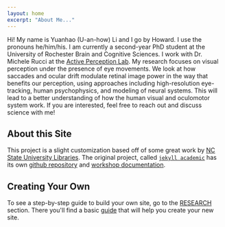```yaml
---
layout: home
excerpt: "About Me..."
---
```


Hi! My name is Yuanhao (U-an-how) Li and I go by Howard. I use the pronouns he/him/his. I am currently a second-year PhD student at the University of Rochester Brain and Cognitive Sciences. I work with Dr. Michele Rucci at the [Active Perception Lab](https://aplab.bcs.rochester.edu/). My research focuses on visual perception under the presence of eye movements. We look at how saccades and ocular drift modulate retinal image power in the way that benefits our perception, using approaches including high-resolution eye-tracking, human psychophysics, and modeling of neural systems. This will lead to a better understanding of how the human visual and oculomotor system work. If you are interested, feel free to reach out and discuss science with me!

## About this Site

This project is a slight customization based off of some great work by 
  [NC State University Libraries](https://www.lib.ncsu.edu/).
  The original project, called [`jekyll academic`](https://ncsu-libraries.github.io/jekyll-academic-docs/)
  has its own [github repository](https://github.com/NCSU-Libraries/jekyll-academic)
  and [workshop documentation](https://ncsu-libraries.github.io/jekyll-academic-docs/workshop/). 


## Creating Your Own

To see a step-by-step guide to build your own site, go to the [RESEARCH](/research) section. 
  There you'll find a basic [guide](/blog/getting-started) that will help you
  create your new site.
  
